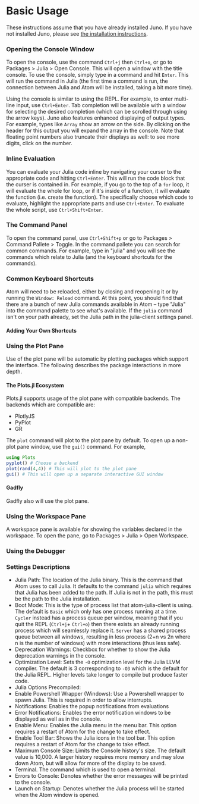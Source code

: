 # Basic Usage

These instructions assume that you have already installed Juno. If you have not
installed Juno, please see [the installation instructions]().

### Opening the Console Window

To open the console, use the command `Ctrl+j` then `Ctrl+o`, or go to Packages >
Julia > Open Console. This will open a window with the title console. To use the
console, simply type in a command and hit `Enter`. This will run the command in
Julia (the first time a command is run, the connection between Julia and Atom
will be installed, taking a bit more time).

Using the console is similar to using the REPL. For example, to enter multi-line
input, use `Ctrl+Enter`. Tab completion will be available with a window for selecting
the desired completion (which can be scrolled through using the arrow keys). Juno
also features enhanced displaying of output types. For example, types like `Array`
show an arrow on the side. By clicking on the header for this output you will
expand the array in the console. Note that floating point numbers also truncate their
displays as well: to see more digits, click on the number.

### Inline Evaluation

You can evaluate your Julia code inline by navigating your curser to the appropriate
code and hitting `Ctrl+Enter`. This will run the code block that the curser is
contained in. For example, if you go to the top of a `for` loop, it will evaluate
the whole for loop, or if it's inside of a function, it will evaluate the function
(i.e. create the function). The specifically choose which code to evaluate, highlight
the appropriate parts and use `Ctrl+Enter`. To evaluate the whole script, use
`Ctrl+Shift+Enter`.

### The Command Panel

To open the command panel, use `Ctrl+Shift+p` or go to Packages > Command Pallete > Toggle.
In the command pallete you can search for common commands. For example, type in
"julia" and you will see the commands which relate to Julia (and the keyboard shortcuts
for the commands).

### Common Keyboard Shortcuts

Atom will need to be reloaded, either by closing and reopening it or by
running the `Window: Reload` command. At this point, you should find that
there are a bunch of new Julia commands available in Atom – type "Julia"
into the command palette to see what's available. If the `julia` command
isn't on your path already, set the Julia path in the julia-client settings panel.

#### Adding Your Own Shortcuts

### Using the Plot Pane

Use of the plot pane will be automatic by plotting packages which support the
interface. The following describes the package interactions in more depth.

#### The Plots.jl Ecosystem

Plots.jl supports usage of the plot pane with compatible backends. The backends
which are compatible are:

- PlotlyJS
- PyPlot
- GR

The `plot` command will plot to the plot pane by default. To open up a non-plot
pane window, use the `gui()` command. For example,

```julia
using Plots
pyplot() # Choose a backend
plot(rand(4,4)) # This will plot to the plot pane
gui() # This will open up a separate interactive GUI window
```

#### Gadfly

Gadfly also will use the plot pane.

### Using the Workspace Pane

A workspace pane is available for showing the variables declared in the workspace.
To open the pane, go to Packages > Julia > Open Workspace.

### Using the Debugger

### Settings Descriptions

- Julia Path: The location of the Julia binary. This is the command that Atom uses
  to call Julia. It defaults to the command `julia` which requires that Julia
  has been added to the path. If Julia is not in the path, this must be the path
  to the Julia installation.
- Boot Mode: This is the type of process list that atom-julia-client is using. The
  default is `Basic` which only has one process running at a time. `Cycler` instead
  has a process queue per window, meaning that if you quit the REPL (`Ctrl+j`+ `Ctrl+o`) then there exists an already running process which will seamlessly
  replace it. `Server` has a shared process queue between all windows, resulting
  in less process (2+n vs 2n where n is the number of windows) with more interactions (thus less safe).
- Deprecation Warnings: Checkbox for whether to show the Julia deprecation warnings
  in the console.
- Optimization Level: Sets the `-O` optimization level for the Julia LLVM compiler.
  The default is 3 corresponding to `-O3` which is the default for the Julia REPL. Higher levels take longer to compile but produce faster code.
- Julia Options Precompiled:
- Enable Powershell Wrapper (Windows): Use a Powershell wrapper to spawn Julia.
  This is required in order to allow interrupts.
- Notifications: Enables the popup notifications from evaluations
- Error Notifications: Enables the error notification windows to be displayed as
  well as in the console.
- Enable Menu: Enables the Julia menu in the menu bar. This option requires a
  restart of Atom for the change to take effect.
- Enable Tool Bar: Shows the Julia icons in the tool bar. This option requires a
  restart of Atom for the change to take effect.
- Maximum Console Size: Limits the Console history's size. The default value is
  10,000. A larger history requires more memory and may slow down Atom, but will
  allow for more of the display to be saved.
- Terminal. The command which is used to open a terminal.
- Errors to Console: Denotes whether the error messages will be printed to the
  console.
- Launch on Startup: Denotes whether the Julia process will be started when the
  Atom window is opened.
